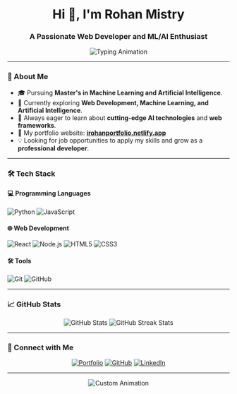 <h1 align="center">Hi 👋, I'm Rohan Mistry</h1>
<h3 align="center">A Passionate Web Developer and ML/AI Enthusiast</h3>

<p align="center">
  <img src="https://readme-typing-svg.demolab.com?font=Fira+Code&size=24&duration=4000&pause=500&center=true&vCenter=true&width=435&lines=Machine+Learning+Researcher;Web+Developer+%26+Designer;Passionate+About+AI+%26+Technology" alt="Typing Animation"/>
</p>

---

### 🌟 About Me
- 🎓 Pursuing **Master's in Machine Learning and Artificial Intelligence**.
- 🔭 Currently exploring **Web Development, Machine Learning, and Artificial Intelligence**.
- 🌱 Always eager to learn about **cutting-edge AI technologies** and **web frameworks**.
- 🚀 My portfolio website: [**irohanportfolio.netlify.app**](https://irohanportfolio.netlify.app)
- 💡 Looking for job opportunities to apply my skills and grow as a **professional developer**.

---

### 🛠️ Tech Stack
#### 💻 Programming Languages
![Python](https://img.shields.io/badge/Python-3776AB?style=for-the-badge&logo=python&logoColor=white)
![JavaScript](https://img.shields.io/badge/JavaScript-F7DF1E?style=for-the-badge&logo=javascript&logoColor=black)

#### 🌐 Web Development
![React](https://img.shields.io/badge/React-20232A?style=for-the-badge&logo=react&logoColor=61DAFB)
![Node.js](https://img.shields.io/badge/Node.js-339933?style=for-the-badge&logo=nodedotjs&logoColor=white)
![HTML5](https://img.shields.io/badge/HTML5-E34F26?style=for-the-badge&logo=html5&logoColor=white)
![CSS3](https://img.shields.io/badge/CSS3-1572B6?style=for-the-badge&logo=css3&logoColor=white)

#### 🛠️ Tools
![Git](https://img.shields.io/badge/Git-F05032?style=for-the-badge&logo=git&logoColor=white)
![GitHub](https://img.shields.io/badge/GitHub-181717?style=for-the-badge&logo=github&logoColor=white)

---

### 📈 GitHub Stats
<p align="center">
  <img src="https://github-readme-stats.vercel.app/api?username=rohanmistry231&show_icons=true&theme=radical" alt="GitHub Stats" />
  <img src="https://github-readme-streak-stats.herokuapp.com/?user=rohanmistry231&theme=radical" alt="GitHub Streak Stats" />
</p>

---

### 🔗 Connect with Me
<p align="center">
  <a href="https://irohanportfolio.netlify.app"><img src="https://img.shields.io/badge/Portfolio-FF5722?style=for-the-badge&logo=About.me&logoColor=white" alt="Portfolio"/></a>
  <a href="https://github.com/rohanmistry231"><img src="https://img.shields.io/badge/GitHub-181717?style=for-the-badge&logo=github&logoColor=white" alt="GitHub"/></a>
  <a href="https://linkedin.com/in/rohan-mistry-493987202"><img src="https://img.shields.io/badge/LinkedIn-0077B5?style=for-the-badge&logo=linkedin&logoColor=white" alt="LinkedIn"/></a>
</p>

---

<p align="center">
  <img src="https://raw.githubusercontent.com/rohanmistry231/rohanmistry231/main/assets/animation.gif" alt="Custom Animation"/>
</p>